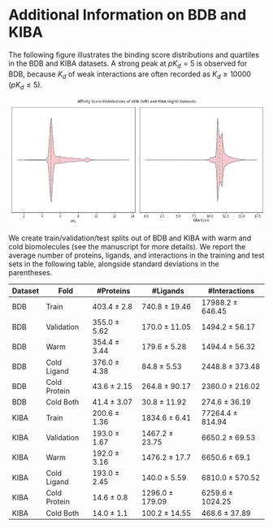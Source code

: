 # Additional Information on BDB and KIBA

The following figure illustrates the binding score distributions and quartiles in the BDB and KIBA datasets. A strong peak at $pK_d = 5$ is observed for BDB, because $K_d$ of weak interactions are often recorded as $K_d \geq 10000$ $(pK_d \leq 5)$.

![](../img/binding_score_distributions.png)

We create train/validation/test splits out of BDB and KIBA with warm and cold biomolecules (see the manuscript for more details). We report the average number of proteins, ligands, and interactions in the training and test sets in the following table, alongside standard deviations in the parentheses.

| Dataset | Fold         | #Proteins            | #Ligands               | #Interactions              |
| ------- | ------------ | -------------------- | ---------------------- | -------------------------- |
| BDB     | Train        | 403.4    $\pm$  2.8  | 740.8    $\pm$  19.46  | 17988.2     $\pm$  646.45  |
| BDB     | Validation   | 355.0    $\pm$  5.62 | 170.0    $\pm$  11.05  | 1494.2      $\pm$  56.17   |
| BDB     | Warm         | 354.4    $\pm$  3.44 | 179.6    $\pm$  5.28   | 1494.4      $\pm$  56.32   |
| BDB     | Cold Ligand  | 376.0    $\pm$  4.38 | 84.8    $\pm$  5.53    | 2448.8      $\pm$  373.48  |
| BDB     | Cold Protein | 43.6     $\pm$  2.15 | 264.8    $\pm$  90.17  | 2360.0      $\pm$  216.02  |
| BDB     | Cold Both    | 41.4     $\pm$  3.07 | 30.8    $\pm$  11.92   | 274.6      $\pm$  36.19    |
| KIBA    | Train        | 200.6    $\pm$  1.36 | 1834.6   $\pm$  6.41   | 77264.4     $\pm$  814.94  |
| KIBA    | Validation   | 193.0    $\pm$  1.67 | 1467.2   $\pm$  23.75  | 6650.2      $\pm$  69.53   |
| KIBA    | Warm         | 192.0    $\pm$  3.16 | 1476.2   $\pm$  17.7   | 6650.6      $\pm$  69.1    |
| KIBA    | Cold Ligand  | 193.0    $\pm$  2.45 | 140.0    $\pm$  5.59   | 6810.0      $\pm$  570.52  |
| KIBA    | Cold Protein | 14.6     $\pm$  0.8  | 1296.0   $\pm$  179.09 | 6259.6      $\pm$  1024.25 |
| KIBA    | Cold Both    | 14.0     $\pm$  1.1  | 100.2    $\pm$  14.55  | 468.6      $\pm$  37.89    |